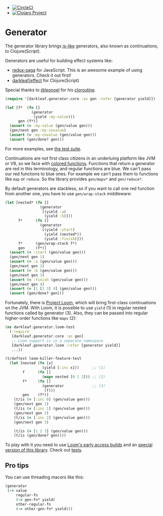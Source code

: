 + [![CircleCI](https://circleci.com/gh/darkleaf/generator.svg?style=svg)](https://circleci.com/gh/darkleaf/generator)
+ [![Clojars Project](https://img.shields.io/clojars/v/darkleaf/generator.svg)](https://clojars.org/darkleaf/generator)

# Generator

The generator library brings [js-like](https://developer.mozilla.org/en-US/docs/Web/JavaScript/Reference/Global_Objects/Generator) generators,
also known as continuations, to Clojure(Script).

Generators are useful for building effect systems like:

* [redux-saga](https://redux-saga.js.org/) for JavaScript. This is an awesome example of using generators. Check it out first!
* [darkleaf/effect](https://github.com/darkleaf/effect)  for Clojure(Script)

Special thanks to [@leonoel](https://github.com/leonoel)
for his [cloroutine](https://github.com/leonoel/cloroutine).

```clojure
(require '[darkleaf.generator.core :as gen :refer [generator yield]])

(let [f*  (fn []
            (generator
             (yield :my-value)))
      gen (f*)]
  (assert (= :my-value (gen/value gen)))
  (gen/next gen :my-covalue)
  (assert (= :my-covalue (gen/value gen)))
  (assert (gen/done? gen)))
```

For more examples, see [the test suite](test/darkleaf/generator/core_test.cljc).

Continuations are not first class citizens in an underluing platform like JVM or V8, so we face with
[colored functions](http://journal.stuffwithstuff.com/2015/02/01/what-color-is-your-function/).
Functions that return a generator are red in this terminology, and regular functions are blue.
We can't pass our red functions to blue ones. For example we can't pass them to functions like `map` or `reduce`.
So the library provides `gen/mapv*` and `gen/reduce*`.

By default generators are stackless, so
if you want to call one red function from another one, you have to use `gen/wrap-stack` middleware:

```clojure
(let [nested* (fn []
                (generator
                 [(yield :a)
                  (yield :b)]))
      f*      (fn []
                (generator
                 [(yield :start)
                  (yield (nested*))
                  (yield :finish)]))
      f*      (gen/wrap-stack f*)
      gen     (f*)]
  (assert (= :start (gen/value gen)))
  (gen/next gen 1)
  (assert (= :a (gen/value gen)))
  (gen/next gen 2)
  (assert (= :b (gen/value gen)))
  (gen/next gen 3)
  (assert (= :finish (gen/value gen)))
  (gen/next gen 4)
  (assert (= [1 [2 3] 4] (gen/value gen)))
  (assert (gen/done? gen)))
```

Fortunately, there is [Project Loom](https://openjdk.java.net/projects/loom/),
which will bring first-class continuations on the JVM.
With Loom, it is possible to use `yield` (1) in regular nested functions called by generator (3).
Also, they can be passed into regular higher-order functions like `mapv` (2):

```clojure
(ns darkleaf.generator.loom-test
  (:require
   [darkleaf.generator.core :as gen]
   ;; Loom support is in a separate namespace
   [darkleaf.generator.loom :refer [generator yield]]
   ...))

(t/deftest loom-killer-feature-test
  (let [nested (fn [x]
                 (yield [:inc x]))      ;; (1)
        f      (fn []
                 (mapv nested [0 1 2])) ;; (2)
        f*     (fn []
                 (generator             ;; (3)
                  (f)))
        gen    (f*)]
    (t/is (= [:inc 0] (gen/value gen)))
    (gen/next gen 1)
    (t/is (= [:inc 1] (gen/value gen)))
    (gen/next gen 2)
    (t/is (= [:inc 2] (gen/value gen)))
    (gen/next gen 3)

    (t/is (= [1 2 3] (gen/value gen)))
    (t/is (gen/done? gen))))
```

To play with it you need to use  [Loom's early access builds](https://jdk.java.net/loom/)
and an [special version of this library](https://clojars.org/darkleaf/generator/versions/1.0.1-loom).
Check out [tests](https://github.com/darkleaf/generator/blob/loom2/test/darkleaf/generator/loom_test.clj).

## Pro tips

You can use threading macors like this:

```clojure
(generator
 (-> value
     regular-fn
     (-> gen-fn* yield)
     other-regular-fn
     (-> other-gen-fn* yield)))
```
